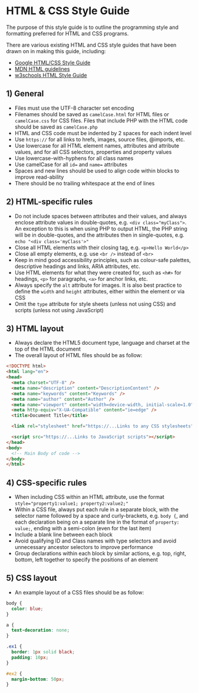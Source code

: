 # HTML & CSS Style Guide

The purpose of this style guide is to outline the programming style and formatting preferred for HTML and CSS programs.

There are various existing HTML and CSS style guides that have been drawn on in making this guide, including:

- [Google HTML/CSS Style Guide](https://google.github.io/styleguide/htmlcssguide.html)
- [MDN HTML guidelines](https://developer.mozilla.org/en-US/docs/MDN/Guidelines/Code_guidelines/HTML)
- [w3schools HTML Style Guide](https://www.w3schools.com/html/html5_syntax.asp)

## 1) General
- Files must use the UTF-8 character set encoding
- Filenames should be saved as ```camelCase.html``` for HTML files or ```camelCase.css``` for CSS files. Files that include PHP with the HTML code should be saved as ```camelCase.php```
- HTML and CSS code must be indented by 2 spaces for each indent level
- Use ```https://``` for all links to hrefs, images, source files, @imports, etc.
- Use lowercase for all HTML element names, attributes and attribute values, and for all CSS selectors, properties and property values
- Use lowercase-with-hyphens for all class names
- Use camelCase for all ```id=``` and ```name=``` attributes
- Spaces and new lines should be used to align code within blocks to improve read-ability
- There should be no trailing whitespace at the end of lines

## 2) HTML-specific rules
- Do not include spaces between attributes and their values, and always enclose attribute values in double-quotes, e.g. ```<div class="myClass">```. An exception to this is when using PHP to output HTML, the PHP string will be in double-quotes, and the attributes then in single-quotes, e.g. ```echo "<div class='myClass'>"```
- Close all HTML elements with their closing tag, e.g. ```<p>Hello World</p>```
- Close all empty elements, e.g. use ```<br />``` instead of ```<br>```
- Keep in mind good accessibility principles, such as colour-safe palettes, descriptive headings and links, ARIA attributes, etc.
- Use HTML elements for what they were created for, such as ```<h#>``` for headings, ```<p>``` for paragraphs, ```<a>``` for anchor links, etc.
- Always specify the ```alt``` attribute for images. It is also best practice to define the ```width``` and ```height``` attributes, either within the element or via CSS
- Omit the ```type``` attribute for style sheets (unless not using CSS) and scripts (unless not using JavaScript)

## 3) HTML layout
- Always declare the HTML5 document type, language and charset at the top of the HTML document
- The overall layout of HTML files should be as follow:
```html
<!DOCTYPE html>
<html lang="en">
<head>
  <meta charset="UTF-8" />
  <meta name="description" content="DescriptionContent" />
  <meta name="keywords" content="Keywords" />
  <meta name="author" content="Author" />
  <meta name="viewport" content="width=device-width, initial-scale=1.0" />
  <meta http-equiv="X-UA-Compatible" content="ie=edge" />
  <title>Document Title</title>

  <link rel="stylesheet" href="https://...Links to any CSS stylesheets" />

  <script src="https://...Links to JavaScript scripts"></script>
</head>
<body>
  <!-- Main Body of code -->
</body>
</html>

```

## 4) CSS-specific rules
- When including CSS within an HTML attribute, use the format ```style="property1:value1; property2:value2;"```
- Within a CSS file, always put each rule in a separate block, with the selector name followed by a space and curly-brackets, e.g. ```body {```, and each declaration being on a separate line in the format of ```property: value;```, ending with a semi-colon (even for the last item)
- Include a blank line between each block
- Avoid qualifying ID and Class names with type selectors and avoid unnecessary ancestor selectors to improve performance
- Group declarations within each block by similar actions, e.g. top, right, bottom, left together to specify the positions of an element

## 5) CSS layout
- An example layout of a CSS files should be as follow:
```css
body {
  color: blue;
}

a {
  text-decoration: none;
}

.ex1 {
  border: 1px solid black;
  padding: 10px;
}

#ex2 {
  margin-bottom: 50px;
}
```
